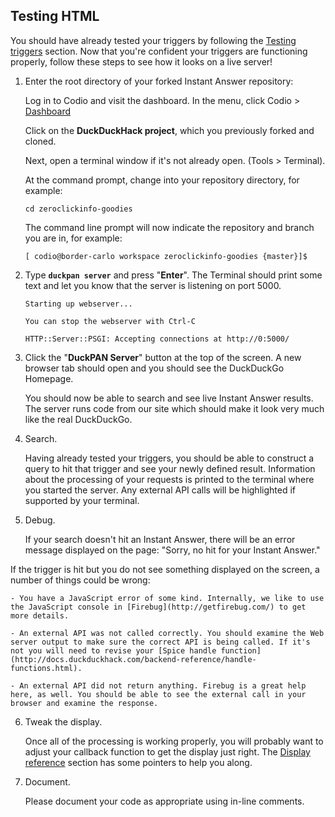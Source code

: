 ## Testing HTML

You should have already tested your triggers by following the [Testing triggers](http://docs.duckduckhack.com/testing-reference/testing-triggers.html) section. Now that you're confident your triggers are functioning properly, follow these steps to see how it looks on a live server!

<!-- /summary -->

1. Enter the root directory of your forked Instant Answer repository:

	Log in to Codio and visit the dashboard. In the menu, click Codio > [Dashboard](https://codio.com/home/projects)

	Click on the **DuckDuckHack project**, which you previously forked and cloned.

	Next, open a terminal window if it's not already open. (Tools > Terminal).

	At the command prompt, change into your repository directory, for example:

	```shell
	cd zeroclickinfo-goodies
	```

	The command line prompt will now indicate the repository and branch you are in, for example:

	```shell
	[ codio@border-carlo workspace zeroclickinfo-goodies {master}]$
	```

2. Type **`duckpan server`** and press "**Enter**". The Terminal should print some text and let you know that the server is listening on port 5000.

    ```shell
    Starting up webserver...

    You can stop the webserver with Ctrl-C

    HTTP::Server::PSGI: Accepting connections at http://0:5000/
    ```

3. Click the "**DuckPAN Server**" button at the top of the screen. A new browser tab should open and you should see the DuckDuckGo Homepage.

    You should now be able to search and see live Instant Answer results. The server runs code from our site which should make it look very much like the real DuckDuckGo.

4. Search.

    Having already tested your triggers, you should be able to construct a query to hit that trigger and see your newly defined result. Information about the processing of your requests is printed to the terminal where you started the server. Any external API calls will be highlighted if supported by your terminal.

5. Debug.

    If your search doesn't hit an Instant Answer, there will be an error message displayed on the page: "Sorry, no hit for your Instant Answer."

  If the trigger is hit but you do not see something displayed on the screen, a number of things could be wrong:

    - You have a JavaScript error of some kind. Internally, we like to use the JavaScript console in [Firebug](http://getfirebug.com/) to get more details.

    - An external API was not called correctly. You should examine the Web server output to make sure the correct API is being called. If it's not you will need to revise your [Spice handle function](http://docs.duckduckhack.com/backend-reference/handle-functions.html).

    - An external API did not return anything. Firebug is a great help here, as well. You should be able to see the external call in your browser and examine the response.

6. Tweak the display.

    Once all of the processing is working properly, you will probably want to adjust your callback function to get the display just right. The [Display reference](http://docs.duckduckhack.com/frontend-reference/display-reference.html) section has some pointers to help you along.

7. Document.

    Please document your code as appropriate using in-line comments.
